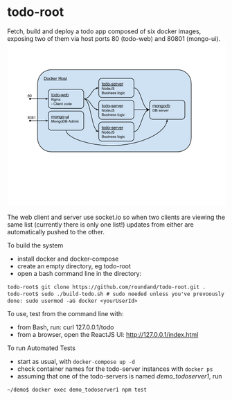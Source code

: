 # todo-root
Fetch, build and deploy a todo app composed of six docker images, exposing two of them via host ports 80 (todo-web) and 80801 (mongo-ui).
![Architecture Diagram](/img/Docker-NginxNodeMongo.png "Architecture Diagram")

The web client and server use socket.io so when two clients are viewing the same list (currently there is only one list!) updates from either are automatically pushed to the other.

To build the system
- install docker and docker-compose
- create an empty directory, eg todo-root
- open a bash command line in the directory:

```
todo-root$ git clone https://github.com/roundand/todo-root.git .
todo-root$ sudo ./build-todo.sh # sudo needed unless you've prevoously done: sudo usermod -aG docker <yourUserId>
```

To use, test from the command line with:
- from Bash, run: curl 127.0.0.1/todo
- from a browser, open the ReactJS UI: http://127.0.0.1/index.html

To run Automated Tests
- start as usual, with `docker-compose up -d`
- check container names for the todo-server instances with `docker ps`
- assuming that one of the todo-servers is named *demo_todoserver1*, run

```
~/demo$ docker exec demo_todoserver1 npm test
```
